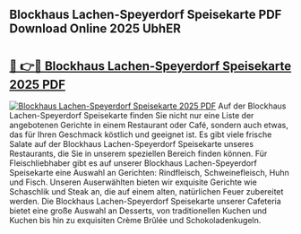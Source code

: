 ## Blockhaus Lachen-Speyerdorf Speisekarte PDF Download Online 2025 UbhER

# <h2><a href="http://gc9l62a.nevu.top/?p=Blockhaus+Lachen-Speyerdorf+Speisekarte">🔗 👉🔴 Blockhaus Lachen-Speyerdorf Speisekarte 2025 PDF</a></h2>

[![Blockhaus Lachen-Speyerdorf Speisekarte 2025 PDF](https://i.imgur.com/dBaPXMq.png)](http://gc9l62a.nevu.top/?p=Blockhaus+Lachen-Speyerdorf+Speisekarte)
Auf der Blockhaus Lachen-Speyerdorf Speisekarte finden Sie nicht nur eine Liste der angebotenen Gerichte in einem Restaurant oder Café, sondern auch etwas, das für Ihren Geschmack köstlich und geeignet ist. Es gibt viele frische Salate auf der Blockhaus Lachen-Speyerdorf Speisekarte unseres Restaurants, die Sie in unserem speziellen Bereich finden können. Für Fleischliebhaber gibt es auf unserer Blockhaus Lachen-Speyerdorf Speisekarte eine Auswahl an Gerichten: Rindfleisch, Schweinefleisch, Huhn und Fisch. Unseren Auserwählten bieten wir exquisite Gerichte wie Schaschlik und Steak an, die auf einem alten, natürlichen Feuer zubereitet werden. Die Blockhaus Lachen-Speyerdorf Speisekarte unserer Cafeteria bietet eine große Auswahl an Desserts, von traditionellen Kuchen und Kuchen bis hin zu exquisiten Crème Brûlée und Schokoladenkugeln.

